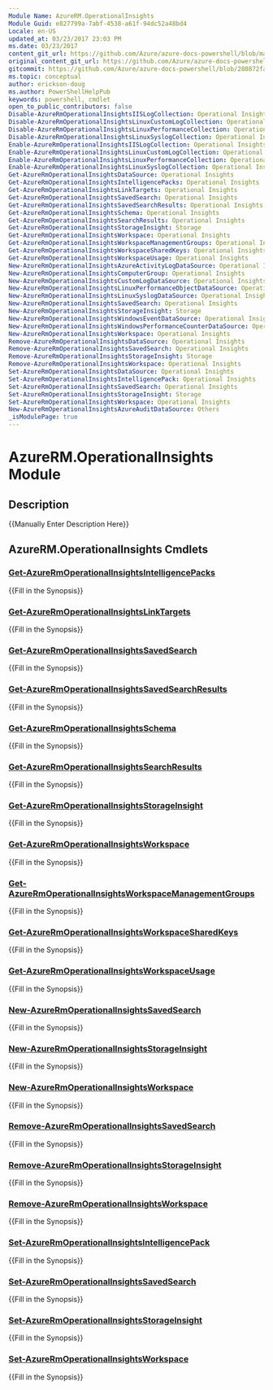 ```yaml
---
Module Name: AzureRM.OperationalInsights
Module Guid: e827799a-7abf-4538-a61f-94dc52a48bd4
Locale: en-US
updated_at: 03/23/2017 23:03 PM
ms.date: 03/23/2017
content_git_url: https://github.com/Azure/azure-docs-powershell/blob/master/azureps-cmdlets-docs/ResourceManager/AzureRM.OperationalInsights/v1.0.4.3/AzureRM.OperationalInsights.md
original_content_git_url: https://github.com/Azure/azure-docs-powershell/blob/master/azureps-cmdlets-docs/ResourceManager/AzureRM.OperationalInsights/v1.0.4.3/AzureRM.OperationalInsights.md
gitcommit: https://github.com/Azure/azure-docs-powershell/blob/280872fa529e03be2466fa2252957a2060a9dfe4
ms.topic: conceptual
author: erickson-doug
ms.author: PowerShellHelpPub
keywords: powershell, cmdlet
open_to_public_contributors: false
Disable-AzureRmOperationalInsightsIISLogCollection: Operational Insights
Disable-AzureRmOperationalInsightsLinuxCustomLogCollection: Operational Insights
Disable-AzureRmOperationalInsightsLinuxPerformanceCollection: Operational Insights
Disable-AzureRmOperationalInsightsLinuxSyslogCollection: Operational Insights
Enable-AzureRmOperationalInsightsIISLogCollection: Operational Insights
Enable-AzureRmOperationalInsightsLinuxCustomLogCollection: Operational Insights
Enable-AzureRmOperationalInsightsLinuxPerformanceCollection: Operational Insights
Enable-AzureRmOperationalInsightsLinuxSyslogCollection: Operational Insights
Get-AzureRmOperationalInsightsDataSource: Operational Insights
Get-AzureRmOperationalInsightsIntelligencePacks: Operational Insights
Get-AzureRmOperationalInsightsLinkTargets: Operational Insights
Get-AzureRmOperationalInsightsSavedSearch: Operational Insights
Get-AzureRmOperationalInsightsSavedSearchResults: Operational Insights
Get-AzureRmOperationalInsightsSchema: Operational Insights
Get-AzureRmOperationalInsightsSearchResults: Operational Insights
Get-AzureRmOperationalInsightsStorageInsight: Storage
Get-AzureRmOperationalInsightsWorkspace: Operational Insights
Get-AzureRmOperationalInsightsWorkspaceManagementGroups: Operational Insights
Get-AzureRmOperationalInsightsWorkspaceSharedKeys: Operational Insights
Get-AzureRmOperationalInsightsWorkspaceUsage: Operational Insights
New-AzureRmOperationalInsightsAzureActivityLogDataSource: Operational Insights
New-AzureRmOperationalInsightsComputerGroup: Operational Insights
New-AzureRmOperationalInsightsCustomLogDataSource: Operational Insights
New-AzureRmOperationalInsightsLinuxPerformanceObjectDataSource: Operational Insights
New-AzureRmOperationalInsightsLinuxSyslogDataSource: Operational Insights
New-AzureRmOperationalInsightsSavedSearch: Operational Insights
New-AzureRmOperationalInsightsStorageInsight: Storage
New-AzureRmOperationalInsightsWindowsEventDataSource: Operational Insights
New-AzureRmOperationalInsightsWindowsPerformanceCounterDataSource: Operational Insights
New-AzureRmOperationalInsightsWorkspace: Operational Insights
Remove-AzureRmOperationalInsightsDataSource: Operational Insights
Remove-AzureRmOperationalInsightsSavedSearch: Operational Insights
Remove-AzureRmOperationalInsightsStorageInsight: Storage
Remove-AzureRmOperationalInsightsWorkspace: Operational Insights
Set-AzureRmOperationalInsightsDataSource: Operational Insights
Set-AzureRmOperationalInsightsIntelligencePack: Operational Insights
Set-AzureRmOperationalInsightsSavedSearch: Operational Insights
Set-AzureRmOperationalInsightsStorageInsight: Storage
Set-AzureRmOperationalInsightsWorkspace: Operational Insights
New-AzureRmOperationalInsightsAzureAuditDataSource: Others
_isModulePage: true
---
```


# AzureRM.OperationalInsights Module
## Description
{{Manually Enter Description Here}}

## AzureRM.OperationalInsights Cmdlets
### [Get-AzureRmOperationalInsightsIntelligencePacks](Get-AzureRmOperationalInsightsIntelligencePacks.md)
{{Fill in the Synopsis}}

### [Get-AzureRmOperationalInsightsLinkTargets](Get-AzureRmOperationalInsightsLinkTargets.md)
{{Fill in the Synopsis}}

### [Get-AzureRmOperationalInsightsSavedSearch](Get-AzureRmOperationalInsightsSavedSearch.md)
{{Fill in the Synopsis}}

### [Get-AzureRmOperationalInsightsSavedSearchResults](Get-AzureRmOperationalInsightsSavedSearchResults.md)
{{Fill in the Synopsis}}

### [Get-AzureRmOperationalInsightsSchema](Get-AzureRmOperationalInsightsSchema.md)
{{Fill in the Synopsis}}

### [Get-AzureRmOperationalInsightsSearchResults](Get-AzureRmOperationalInsightsSearchResults.md)
{{Fill in the Synopsis}}

### [Get-AzureRmOperationalInsightsStorageInsight](Get-AzureRmOperationalInsightsStorageInsight.md)
{{Fill in the Synopsis}}

### [Get-AzureRmOperationalInsightsWorkspace](Get-AzureRmOperationalInsightsWorkspace.md)
{{Fill in the Synopsis}}

### [Get-AzureRmOperationalInsightsWorkspaceManagementGroups](Get-AzureRmOperationalInsightsWorkspaceManagementGroups.md)
{{Fill in the Synopsis}}

### [Get-AzureRmOperationalInsightsWorkspaceSharedKeys](Get-AzureRmOperationalInsightsWorkspaceSharedKeys.md)
{{Fill in the Synopsis}}

### [Get-AzureRmOperationalInsightsWorkspaceUsage](Get-AzureRmOperationalInsightsWorkspaceUsage.md)
{{Fill in the Synopsis}}

### [New-AzureRmOperationalInsightsSavedSearch](New-AzureRmOperationalInsightsSavedSearch.md)
{{Fill in the Synopsis}}

### [New-AzureRmOperationalInsightsStorageInsight](New-AzureRmOperationalInsightsStorageInsight.md)
{{Fill in the Synopsis}}

### [New-AzureRmOperationalInsightsWorkspace](New-AzureRmOperationalInsightsWorkspace.md)
{{Fill in the Synopsis}}

### [Remove-AzureRmOperationalInsightsSavedSearch](Remove-AzureRmOperationalInsightsSavedSearch.md)
{{Fill in the Synopsis}}

### [Remove-AzureRmOperationalInsightsStorageInsight](Remove-AzureRmOperationalInsightsStorageInsight.md)
{{Fill in the Synopsis}}

### [Remove-AzureRmOperationalInsightsWorkspace](Remove-AzureRmOperationalInsightsWorkspace.md)
{{Fill in the Synopsis}}

### [Set-AzureRmOperationalInsightsIntelligencePack](Set-AzureRmOperationalInsightsIntelligencePack.md)
{{Fill in the Synopsis}}

### [Set-AzureRmOperationalInsightsSavedSearch](Set-AzureRmOperationalInsightsSavedSearch.md)
{{Fill in the Synopsis}}

### [Set-AzureRmOperationalInsightsStorageInsight](Set-AzureRmOperationalInsightsStorageInsight.md)
{{Fill in the Synopsis}}

### [Set-AzureRmOperationalInsightsWorkspace](Set-AzureRmOperationalInsightsWorkspace.md)
{{Fill in the Synopsis}}

